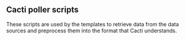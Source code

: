 ## Cacti poller scripts

These scripts are used by the templates to retrieve data from the data sources and preprocess them into the format that Cacti understands.
